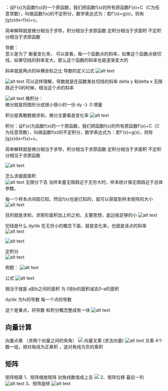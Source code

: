 ：设F(x)为函数f(x)的一个原函数，我们把函数f(x)的所有原函数F(x)+C（C为任意常数），叫做函数f(x)的不定积分，数学表达式为：若f’(x)=g(x)，则有∫g(x)dx=f(x)+c。

简单解释就是微分相当于求导，积分相当于求原函数
定积分相当于求面积
不定积分相当于求原函数

导数：  
意义是为了 衡量变化率， 可以查看，每一个函数点的斜率，如果这个函数点做切线，如果切线的斜率变大，那么这个函数的斜率也是逐渐变大的

斜率就是两点的纵横坐标之比
导数的定义公式
![alt text](image-10.png)

![alt text](image-11.png)
可以这样理解，导数就是在函数某处切线的斜率
delta y 和delta x 无限趋近于0的时候，相当这个点的斜率

![alt text](image-12.png)
微积分：  
微分就是将图形分成很小很小的一份 dy -》0 增量

积分是离散数据求和，微分主要看是变化率
![alt text](image-13.png)

积分：设F(x)为函数f(x)的一个原函数，我们把函数f(x)的所有原函数F(x)+C（C为任意常数），叫做函数f(x)的不定积分，数学表达式为：若f'(x)=g(x)，则有∫g(x)dx=f(x)+c。

简单解释就是微分相当于求导，积分相当于求原函数
定积分相当于求面积
不定积分相当于求原函数

![alt text](image.png)  
 
怎么求曲面面积  
![alt text](image-1.png)
无限分下去
当样本量无限趋近于无穷大时，样本统计值无限趋近于总体参数。   

每一个样本点间距已知，然后f(x)也是已知的，就可以获取到样本矩阵的大小
![alt text](image-2.png)  

目的就是求和，求矩形面积加上的之和，主要思想，底边摇足够的小
![alt text](image-3.png)


切线是什么  dy/dx 在无穷小的概念下面，就是变化率，也就是该点的斜率  
![alt text](image-4.png)  



![alt text](image-5.png)


定积分  
![alt text](image-6.png)


例题： 
![alt text](image-7.png)

公式
![alt text](image-8.png)

相当于就是 a到b之间的面积 为 0到b的面积减去0-a的面积

dy/dx 为fx的导数    每一个点的导数


这个是重点，将导数 和积分概念整成有一块
![alt text](image-9.png)

## 向量计算
向量点乘 （求两个向量之间的夹角）
![](image-14.png)
向量叉乘 (求法向量)
![alt text](image-15.png)
叉乘 4个数一组，顺对角线为正乘积 ，逆对角线为负的乘积 
## 矩阵
矩阵相乘
1、矩阵缩放矩阵 对角线数值成上去
![](image-17.png)
2、矩阵位移
最后一列
![alt text](image-18.png)
3、矩阵旋转
![alt text](image-19.png)
